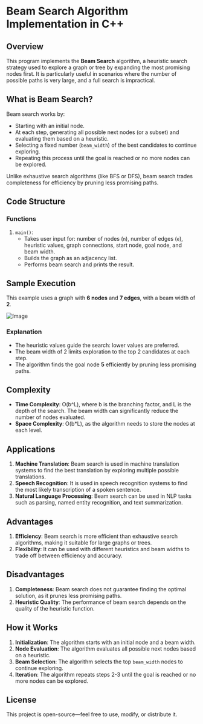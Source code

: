 # Beam Search Algorithm Implementation in C++

## Overview

This program implements the **Beam Search** algorithm, a heuristic search strategy used to explore a graph or tree by expanding the most promising nodes first. It is particularly useful in scenarios where the number of possible paths is very large, and a full search is impractical.

## What is Beam Search?

Beam search works by:

*   Starting with an initial node.
*   At each step, generating all possible next nodes (or a subset) and evaluating them based on a heuristic.
*   Selecting a fixed number (`beam_width`) of the best candidates to continue exploring.
*   Repeating this process until the goal is reached or no more nodes can be explored.

Unlike exhaustive search algorithms (like BFS or DFS), beam search trades completeness for efficiency by pruning less promising paths.

## Code Structure

### Functions

1.  `main()`:
    *   Takes user input for: number of nodes (`n`), number of edges (`e`), heuristic values, graph connections, start node, goal node, and beam width.
    *   Builds the graph as an adjacency list.
    *   Performs beam search and prints the result.


## Sample Execution

This example uses a graph with **6 nodes** and **7 edges**, with a beam width of **2**.

![Image](https://github.com/user-attachments/assets/8b445290-b582-4e04-8f71-e87871ead8c5)

### Explanation

*   The heuristic values guide the search: lower values are preferred.
*   The beam width of 2 limits exploration to the top 2 candidates at each step.
*   The algorithm finds the goal node **5** efficiently by pruning less promising paths.

## Complexity

*   **Time Complexity**: O(b^L), where b is the branching factor, and L is the depth of the search. The beam width can significantly reduce the number of nodes evaluated.
*   **Space Complexity**: O(b*L), as the algorithm needs to store the nodes at each level.

## Applications

1.  **Machine Translation**: Beam search is used in machine translation systems to find the best translation by exploring multiple possible translations.
2.  **Speech Recognition**: It is used in speech recognition systems to find the most likely transcription of a spoken sentence.
3.  **Natural Language Processing**: Beam search can be used in NLP tasks such as parsing, named entity recognition, and text summarization.

## Advantages

1.  **Efficiency**: Beam search is more efficient than exhaustive search algorithms, making it suitable for large graphs or trees.
2.  **Flexibility**: It can be used with different heuristics and beam widths to trade off between efficiency and accuracy.

## Disadvantages

1.  **Completeness**: Beam search does not guarantee finding the optimal solution, as it prunes less promising paths.
2.  **Heuristic Quality**: The performance of beam search depends on the quality of the heuristic function.

## How it Works

1.  **Initialization**: The algorithm starts with an initial node and a beam width.
2.  **Node Evaluation**: The algorithm evaluates all possible next nodes based on a heuristic.
3.  **Beam Selection**: The algorithm selects the top `beam_width` nodes to continue exploring.
4.  **Iteration**: The algorithm repeats steps 2-3 until the goal is reached or no more nodes can be explored.

## License

This project is open-source—feel free to use, modify, or distribute it.
